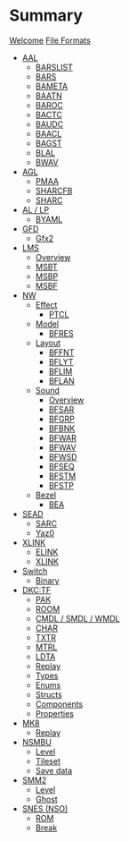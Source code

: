 # Summary

[Welcome](welcome.md)
[File Formats](formats.md)

- [AAL]()
	- [BARSLIST](libs/aal/barslist.md)
	- [BARS](libs/aal/bars.md)
	- [BAMETA](libs/aal/bameta.md)
	- [BAATN](libs/aal/baatn.md)
	- [BAROC](libs/aal/baroc.md)
	- [BACTC](libs/aal/bactc.md)
	- [BAUDC](libs/aal/baudc.md)
	- [BAACL](libs/aal/baacl.md)
	- [BAGST](libs/aal/bagst.md)
	- [BLAL](libs/aal/blal.md)
	- [BWAV](libs/aal/bwav.md)
- [AGL]()
	- [PMAA](libs/agl/pmaa.md)
	- [SHARCFB](libs/agl/sharcfb.md)
	- [SHARC]()
- [AL / LP]()
	- [BYAML](libs/al/byaml.md)
- [GFD]()
	- [Gfx2](libs/gfd/gfx2.md)
- [LMS]()
	- [Overview](libs/lms/overview.md)
	- [MSBT](libs/lms/msbt.md)
	- [MSBP](libs/lms/msbp.md)
	- [MSBF](libs/lms/msbf.md)
- [NW]()
	- [Effect]()
		- [PTCL](libs/nw/ptcl.md)
	- [Model]()
		- [BFRES]()
	- [Layout]()
		- [BFFNT](libs/nw/bffnt.md)
		- [BFLYT]()
		- [BFLIM](libs/nw/bflim.md)
		- [BFLAN]()
	- [Sound]()
		- [Overview](libs/nw/sound.md)
		- [BFSAR](libs/nw/bfsar.md)
		- [BFGRP](libs/nw/bfgrp.md)
		- [BFBNK](libs/nw/bfbnk.md)
		- [BFWAR](libs/nw/bfwar.md)
		- [BFWAV](libs/nw/bfwav.md)
		- [BFWSD](libs/nw/bfwsd.md)
		- [BFSEQ](libs/nw/bfseq.md)
		- [BFSTM](libs/nw/bfstm.md)
		- [BFSTP](libs/nw/bfstp.md)
	- [Bezel]()
		- [BEA](libs/nw/bea.md)
- [SEAD]()
	- [SARC](libs/sead/sarc.md)
	- [Yaz0](libs/sead/yaz0.md)
- [XLINK]()
	- [ELINK](libs/xlink/elink.md)
	- [XLINK](libs/xlink/xlink.md)
- [Switch]()
	- [Binary](libs/switch/binary.md)
- [DKC:TF]()
	- [PAK](games/dkctf/pak.md)
	- [ROOM](games/dkctf/room.md)
	- [CMDL / SMDL / WMDL](games/dkctf/model.md)
	- [CHAR](games/dkctf/char.md)
	- [TXTR](games/dkctf/txtr.md)
	- [MTRL](games/dkctf/mtrl.md)
	- [LDTA](games/dkctf/ldta.md)
	- [Replay](games/dkctf/replay.md)
	- [Types](games/dkctf/types.md)
	- [Enums](games/dkctf/enums.md)
	- [Structs](games/dkctf/structs.md)
	- [Components](games/dkctf/components.md)
	- [Properties](games/dkctf/properties.md)
- [MK8]()
	- [Replay](games/mk8/replay.md)
- [NSMBU]()
	- [Level](games/nsmbu/level.md)
	- [Tileset](games/nsmbu/tileset.md)
	- [Save data](games/nsmbu/savedata.md)
- [SMM2]()
	- [Level](games/smm2/level.md)
	- [Ghost](games/smm2/ghost.md)
- [SNES (NSO)]()
	- [ROM](games/snes-nso/rom.md)
	- [Break](games/snes-nso/break.md)
